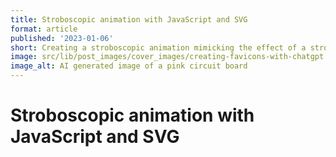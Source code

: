 ```yaml
---
title: Stroboscopic animation with JavaScript and SVG
format: article
published: '2023-01-06'
short: Creating a stroboscopic animation mimicking the effect of a stroboscopic light on a turntable.
image: src/lib/post_images/cover_images/creating-favicons-with-chatgpt.jpg
image_alt: AI generated image of a pink circuit board
---
```


# Stroboscopic animation with JavaScript and SVG
